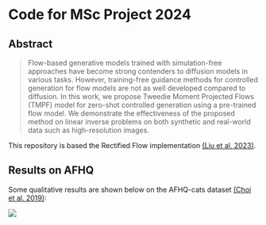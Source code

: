 # Code for MSc Project 2024

## Abstract
> Flow-based generative models trained with simulation-free approaches have become strong contenders to diffusion models in various tasks. However, training-free guidance methods for controlled generation for flow models are not as well developed compared to diffusion. In this work, we propose Tweedie Moment Projected Flows (TMPF) model for zero-shot controlled generation using a pre-trained flow model. We demonstrate the effectiveness of the proposed method on linear inverse problems on both synthetic and real-world data such as high-resolution images. 

This repository is based the Rectified Flow implementation [(Liu et al. 2023)](https://arxiv.org/abs/2209.03003).

## Results on AFHQ
Some qualitative results are shown below on the AFHQ-cats dataset [(Choi et al. 2019)](https://arxiv.org/abs/1912.01865):  

<img src="assets/afhq_qualitative.png">

<!-- 
Some qualitative results are shown below on the AFHQ-cats dataset [(Choi et al. 2019)](https://arxiv.org/abs/1912.01865):
| Guided Samplers    |
| ------ |

| DPS [(Chung et al. 2023)](https://arxiv.org/abs/2209.14687) | <img src="https://github.com/isomorphicdude/InvGenPrior/blob/main/assets/afhq_dps.gif" width="150" height="150" /> 

| PiGDM [(Song et al. 2023)](https://openreview.net/forum?id=9_gsMA8MRKQ)  | <img src="https://github.com/isomorphicdude/InvGenPrior/blob/main/assets/afhq_pgdm.gif" width="150" height="150" />

| TMPD [(Boys et al. 2023)](https://arxiv.org/abs/2310.06721)  | <img src="https://github.com/isomorphicdude/InvGenPrior/blob/main/assets/afhq_tmpd.gif" width="150" height="150" />

| REDdiff [(Mardani et al. 2023)](https://arxiv.org/abs/2305.04391)| <img src="https://github.com/isomorphicdude/InvGenPrior/blob/main/assets/afhq_reddiff.gif" width="150" height="150" /> -->


<!-- | Guided Samplers    |
| ------ |

| DPS | <img src="assets/afhq_dps.gif" width="150" height="150"/>

| PiGDM  | <img src="assets/afhq_pgdm.gif" width="150" height="150" />

| TMPD   | <img src="assets/afhq_tmpd.gif" width="150" height="150" />

| REDdiff| <img src="assets/afhq_reddiff.gif" width="150" height="150" /> -->


<!-- DPS
 <img src="assets/afhq_dps.gif" width="150" height="150"/>  

PiGDM
 <img src="assets/afhq_pgdm.gif" width="150" height="150" />  

TMPD
 <img src="assets/afhq_tmpd.gif" width="150" height="150" />

REDdiff
 <img src="assets/afhq_reddiff.gif" width="150" height="150" /> -->